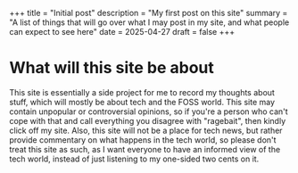 +++
title = "Initial post"
description = "My first post on this site"
summary = "A list of things that will go over what I may post in my site, and what people can expect to see here"
date = 2025-04-27
draft = false
+++

# What will this site be about

This site is essentially a side project for me to record my thoughts about stuff, which will mostly be about tech and the FOSS world. This site may contain unpopular or controversial opinions, so if you're a person who can't cope with that and call everything you disagree with "ragebait", then kindly click off my site. Also, this site will not be a place for tech news, but rather provide commentary on what happens in the tech world, so please don't treat this site as such, as I want everyone to have an informed view of the tech world, instead of just listening to my one-sided two cents on it.